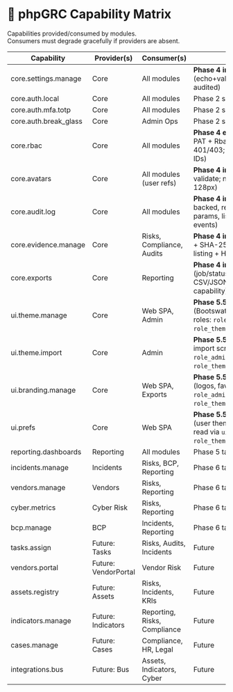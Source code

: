 # 🔗 phpGRC Capability Matrix

Capabilities provided/consumed by modules.  
Consumers must degrade gracefully if providers are absent.

| Capability                | Provider(s) | Consumer(s)                 | Status                                                                                          |
|--------------------------|-------------|-----------------------------|-------------------------------------------------------------------------------------------------|
| core.settings.manage     | Core        | All modules                 | **Phase 4 implemented** (echo+validate; persisted; audited)                                    |
| core.auth.local          | Core        | All modules                 | Phase 2 scaffold                                                                                |
| core.auth.mfa.totp       | Core        | All modules                 | Phase 2 scaffold                                                                                |
| core.auth.break_glass    | Core        | Admin Ops                   | Phase 2 scaffold                                                                                |
| core.rbac                | Core        | All modules                 | **Phase 4 enforced** (Sanctum PAT + RbacMiddleware; JSON 401/403; human-readable IDs)          |
| core.avatars             | Core        | All modules (user refs)     | **Phase 4 implemented** (upload validate; normalize to WEBP 128px)                             |
| core.audit.log           | Core        | All modules                 | **Phase 4 implemented** (DB-backed, retention job, strict params, listing filters, RBAC events)|
| core.evidence.manage     | Core        | Risks, Compliance, Audits   | **Phase 4 implemented** (persist + SHA-256 + versioning + listing + HEAD/ETag)                 |
| core.exports             | Core        | Reporting                   | **Phase 4 implemented** (job/status/download; CSV/JSON/PDF; gated by capability)               |
| ui.theme.manage          | Core        | Web SPA, Admin              | **Phase 5.5 design locked** (Bootswatch/tokens/overrides; roles: `role_admin`, `role_theme_manager`) |
| ui.theme.import          | Core        | Admin                       | **Phase 5.5 design locked** (zip import scrubbed; roles: `role_admin`, `role_theme_manager`)      |
| ui.branding.manage       | Core        | Web SPA, Exports            | **Phase 5.5 design locked** (logos, favicon, title text; roles: `role_admin`, `role_theme_manager`) |
| ui.prefs                 | Core        | Web SPA                     | **Phase 5.5 design locked** (user theme/mode/sidebar; read via `ui.theme.view` inc. `role_theme_auditor`) |
| reporting.dashboards     | Reporting   | All modules                 | Phase 5 target                                                                                  |
| incidents.manage         | Incidents   | Risks, BCP, Reporting       | Phase 6 target                                                                                  |
| vendors.manage           | Vendors     | Risks, Reporting            | Phase 6 target                                                                                  |
| cyber.metrics            | Cyber Risk  | Risks, Reporting            | Phase 6 target                                                                                  |
| bcp.manage               | BCP         | Incidents, Reporting        | Phase 6 target                                                                                  |
| tasks.assign             | Future: Tasks       | Risks, Audits, Incidents   | Future                                                                                          |
| vendors.portal           | Future: VendorPortal| Vendor Risk              | Future                                                                                          |
| assets.registry          | Future: Assets     | Risks, Incidents, KRIs     | Future                                                                                          |
| indicators.manage        | Future: Indicators | Reporting, Risks, Compliance| Future                                                                                          |
| cases.manage             | Future: Cases      | Compliance, HR, Legal      | Future                                                                                          |
| integrations.bus         | Future: Bus        | Assets, Indicators, Cyber  | Future                                                                                          |
